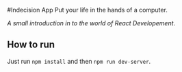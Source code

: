 #Indecision App
Put your life in the hands of a computer.

_A small introduction in to the world of React Developement_.

## How to run
Just run `npm install` and then `npm run dev-server`.
